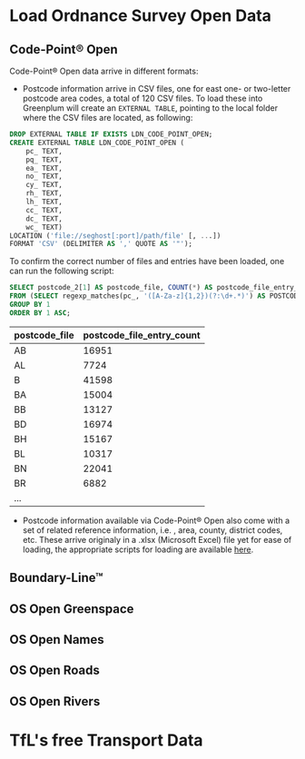 # Load Ordnance Survey Open Data
## Code-Point® Open
Code-Point® Open data arrive in different formats:
- Postcode information arrive in CSV files, one for east one- or two-letter postcode area codes, a total of 120 CSV files. To load these into Greenplum will create an `EXTERNAL TABLE`, pointing to the local folder where the CSV files are located, as following:

```sql
DROP EXTERNAL TABLE IF EXISTS LDN_CODE_POINT_OPEN;
CREATE EXTERNAL TABLE LDN_CODE_POINT_OPEN (
	pc_ TEXT, 
	pq_ TEXT,  
	ea_ TEXT, 
	no_ TEXT, 
	cy_ TEXT, 
	rh_ TEXT, 
	lh_ TEXT, 
	cc_ TEXT, 
	dc_ TEXT, 
	wc_ TEXT) 
LOCATION ('file://seghost[:port]/path/file' [, ...])
FORMAT 'CSV' (DELIMITER AS ',' QUOTE AS '"');
``` 
To confirm the correct number of files and entries have been loaded, one can run the following script:
```sql
SELECT postcode_2[1] AS postcode_file, COUNT(*) AS postcode_file_entry_count
FROM (SELECT regexp_matches(pc_, '([A-Za-z]{1,2})(?:\d+.*)') AS POSTCODE_2 FROM LDN_CODE_POINT_OPEN) A
GROUP BY 1
ORDER BY 1 ASC;
```
| postcode\_file | postcode\_file\_entry\_count |
| :------------- | :--------------------------- |
| AB | 16951 |
| AL | 7724 |
| B | 41598 |
| BA | 15004 |
| BB | 13127 |
| BD | 16974 |
| BH | 15167 |
| BL | 10317 |
| BN | 22041 |
| BR | 6882 |
| ... | |

- Postcode information available via Code-Point® Open also come with a set of related reference information, i.e. , area, county, district codes, etc. These arrive originaly in a .xlsx (Microsoft Excel) file yet for ease of loading, the appropriate scripts for loading are available [here]().
## Boundary-Line™
## OS Open Greenspace
## OS Open Names
## OS Open Roads
## OS Open Rivers
# TfL's free Transport Data
